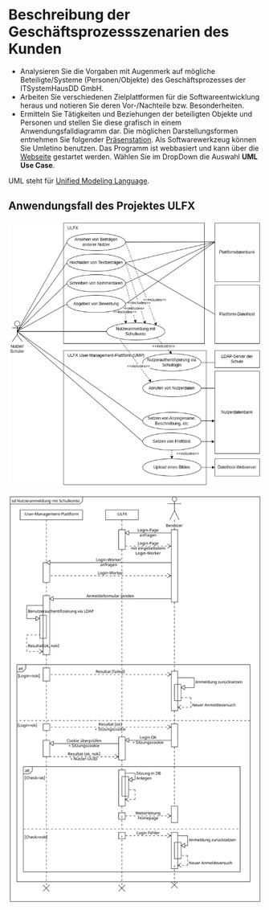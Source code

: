 # Beschreibung der Geschäftsprozessszenarien des Kunden
* Analysieren Sie die Vorgaben mit Augenmerk auf mögliche Beteiligte/Systeme (Personen/Objekte)
des Geschäftsprozesses der ITSystemHausDD GmbH.
* Arbeiten Sie verschiedenen Zielplattformen für die Softwareentwicklung heraus und notieren Sie deren Vor-/Nachteile bzw. Besonderheiten.
* Ermitteln Sie Tätigkeiten und Beziehungen der beteiligten Objekte und Personen und stellen Sie diese grafisch in einem Anwendungsfalldiagramm dar. Die möglichen Darstellungsformen entnehmen Sie folgender [Präsenstation](/pdf/anwendungsfalldiagramm.pdf). Als Softwarewerkzeug können Sie Umletino benutzen. Das Programm ist webbasiert und kann über die [Webseite](https://www.umletino.com/umletino.html) gestartet werden. Wählen Sie im DropDown die Auswahl **UML Use Case**.

UML steht für [Unified Modeling Language](uml.md).

## Anwendungsfall des Projektes ULFX

![](figures/Anwendungsfalldiagramm.png)

![](figures/Login.png)
